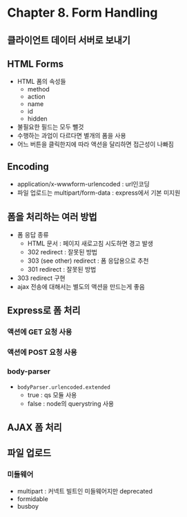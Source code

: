 # Chapter 8. Form Handling

## 클라이언트 데이터 서버로 보내기


## HTML Forms

- HTML 폼의 속성들
    - method
    - action
    - name
    - id
    - hidden
- 불필요한 필드는 모두 뺄것
- 수행하는 과업이 다르다면 별개의 폼을 사용
- 어느 버튼을 클릭한지에 따라 액션을 달리하면 접근성이 나빠짐

## Encoding

- application/x-wwwform-urlencoded : url인코딩
- 파일 업로드는 multipart/form-data : express에서 기본 미지원

## 폼을 처리하는 여러 방법

- 폼 응답 종류
    - HTML 문서 : 페이지 새로고침 시도하면 경고 발생
    - 302 redirect : 잘못된 방법
    - 303 (see other) redirect : 폼 응답용으로 추천
    - 301 redirect : 잘못된 방법
- 303 redirect 구현
- ajax 전송에 대해서는 별도의 액션을 만드는게 좋음

## Express로 폼 처리

### 액션에 GET 요청 사용

### 액션에 POST 요청 사용

### body-parser

- `bodyParser.urlencoded.extended`
    - true : qs 모듈 사용
    - false : node의 querystring 사용

## AJAX 폼 처리

## 파일 업로드 

### 미들웨어

- multipart : 커넥트 빌트인 미들웨어지만 deprecated
- formidable
- busboy





